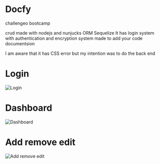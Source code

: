 # Docfy
challengeo bootcamp

crud made with nodejs and nunjucks ORM Sequelize
It has login system with authentication and encryption
system made to add your code documentsion

I am aware that it has CSS error but my intention was to do the back end


# Login

![Login](http://i68.tinypic.com/331fy1w.png)

# Dashboard

![Dashboard](http://i67.tinypic.com/14xysmu.png)


# Add remove edit

![Add remove edit](http://i63.tinypic.com/25f7tc4.jpg)

